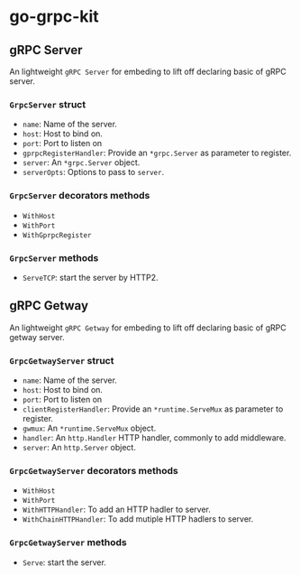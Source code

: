 # go-grpc-kit

## gRPC Server

An lightweight `gRPC Server` for embeding to lift off declaring basic of gRPC server.

### `GrpcServer` struct

- `name`: Name of the server.
- `host`: Host to bind on.
- `port`: Port to listen on
- `gprpcRegisterHandler`: Provide an `*grpc.Server` as parameter to register.
- `server`: An `*grpc.Server` object.
- `serverOpts`: Options to pass to `server`.

### `GrpcServer` decorators methods

- `WithHost`
- `WithPort`
- `WithGprpcRegister`

### `GrpcServer` methods

- `ServeTCP`: start the server by HTTP2.

## gRPC Getway

An lightweight `gRPC Getway` for embeding to lift off declaring basic of gRPC getway server.

### `GrpcGetwayServer` struct

- `name`: Name of the server.
- `host`: Host to bind on.
- `port`: Port to listen on
- `clientRegisterHandler`: Provide an `*runtime.ServeMux` as parameter to register.
- `gwmux`: An `*runtime.ServeMux` object.
- `handler`: An `http.Handler` HTTP handler, commonly to add middleware.
- `server`: An `http.Server` object.

### `GrpcGetwayServer` decorators methods

- `WithHost`
- `WithPort`
- `WithHTTPHandler`: To add an HTTP hadler to server.
- `WithChainHTTPHandler`: To add mutiple HTTP hadlers to server.

### `GrpcGetwayServer` methods

- `Serve`: start the server.
